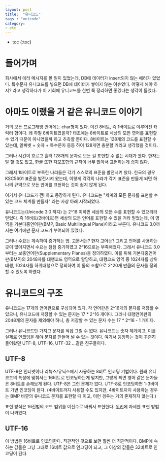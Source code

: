 ```yaml
---
layout: post
title:  "유니코드"
tags : "unicode"
category:
- etc
---
```


* toc
{:toc}

# 들어가며
회사에서 에러 메시지를 볼 일이 있었는데, DB에 데이터가 insert되지 않는 에러가 있었다. 특수문자 유니코드를 넣으면 DB에 데이터가 쌓이지 않는 이슈였다. 어떻게 해야 하지? 라고 생각하다가 이 기회에 유니코드를 한번 쭉 정리하면 좋겠다는 생각이 들었다.

# 아마도 이랬을 거 같은 유니코드 이야기
거의 모든 프로그래밍 언어에는 char형이 있다. 이건 8비트, 즉 1바이트로 이루어진 캐릭터 형이다. 왜 하필 8바이트였을까? 태초에는 8바이트로 세상의 모든 영어를 표현할 수 있기 때문이 아니었을까 하고 추측할 뿐이다. 8바이트는 128개의 코드를 표현할 수 있는데, 알파벳 + 숫자 + 특수문자 등등 하여 128개면 충분할 거라고 생각했을 것이다.

그러나 시간이 흐르고 흘러 128개의 문자로 모든 걸 표현할 수 없는 시대가 왔다. 한자는 말 할 것도 없고, 한글 또한 자모조합의 규칙이 너무 많아서 표현하는게 쉽지 않다.

그래서 1바이트로 부족한 나라들은 각기 스스로의 표준을 발전시켜 왔다. 한국의 경우 KSC5601 표준을 발전시켜 왔는데, 이렇게 각각의 나라가 각기 표준을 만들게 되면 하나의 규약으로 모든 언어를 표현하는 것이 쉽지 않게 된다.

여기서 유니코드가 짠! 하고 등장하게 된다. 유니코드는 "세계의 모든 문자를 표현할 수 있는 코드 체계를 만들자" 라는 사상 아래 시작되었다.

유니코드는(Unicode 3.0 까지) 는 2^16 이하면 세상의 모든 수를 표현할 수 있으리라 믿었다. 즉 16비트(2바이트)면 세상의 모든 언어를 표현할 수 있을 거라 믿었는데, 이 영역을 기본다중언어판(BMP, Basic Multilingual Plane)이라고 부른다. 유니코드 3.0까지는 여기에만 문자 코드가 부여되어 있었다.

그러나 수요는 계속하여 증가하는 법. 고문서는? 한자 고어는? 그리고 언어를 사용하는 곳이 많아지면서 수요는 점점 증가하였고 2^16으로는 부족해졌다. 그래서 유니코드 3.0부터는 보충언어판(Supplementary Planes)을 정의하였다. 이를 위해 기본다중언어판(BMP)의 2048자를 대행코드 영역으로 할당하고, 대행코드 영역 중 1024자를 상위대행, 1024자를 하위대행으로 정의하여 이 둘의 조합으로 2^20개 만큼의 문자를 정의할 수 있도록 하였다.

# 유니코드의 구조
유니코드는 17개의 언어판으로 구성되어 있다. 각 언어판은 2^16개의 문자를 저장할 수 있으니, 유니코드에 저장할 수 있는 문자는 17 * 2^16 개이다. 그러나 대행언어판의 2048개의 문자를 제외해야 하니, 총 저장할 수 있는 문자 수는 17 * 2^16 - 1 개이다.

그러나 유니코드만 가지고 문자를 직접 그릴 수 없다. 유니코드는 숫자 체계이고, 이를 실제로 인코딩을 해야 문자를 만들어 낼 수 있는 것이다. 여기서 등장하는 것이 꾸준히 들어왔던 UTF-8, UTF-16, UTF-32 ...같은 친구들이다.

## UTF-8
UTF-8은 인터넷이나 리눅스/유닉스에서 사용하는 8비트 인코딩 기법이다. 원래 유니코드의 특성에 맞춰서는 16비트로 인코딩하는게 맞지만, 그렇게 되면 영어 같은 문자들은 8비트를 손해보게 된다. UTF-8은 그런 문제가 없다. UTF-8로 인코딩하면 1-3바이트 가변 인코딩이 된다. (4바이트까지 사용할 수도 있지만, 4바이트까지 사용하는 경우는 BMP 바깥의 유니코드 문자를 표현할 때 이고, 이런 경우는 거의 존재하지 않는다.)

표현 방식은 16진법의 코드 범위를 이진수로 바꿔서 표현한다. [위키](https://ko.wikipedia.org/wiki/UTF-8)에 자세한 표현 방법이 나와있다.

## UTF-16
이 방법은 16비트로 인코딩한다. 직관적인 것으로 보면 훨씬 더 직관적이다. BMP에 속하는 값들은 그냥 그대로 16비트 값으로 인코딩이 되고, 그 이상의 값들은 32비트로 인코딩이 된다.
